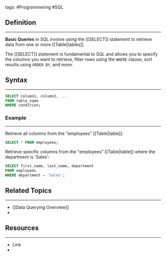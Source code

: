 tags: #Programmering #SQL

## Definition 
---
**Basic Queries** in SQL involve using the [[SELECT]] statement to retrieve data from one or more [[Table|tables]]. 

The [[SELECT]] statement is fundamental to SQL and allows you to specify the columns you want to retrieve, filter rows using the `WHERE` clause, sort results using `ORDER BY`, and more.
## Syntax
---
```sql
SELECT column1, column2, ...
FROM table_name
WHERE condition;
```
### Example
---
Retrieve all columns from the "employees" [[Table|table]]:
```sql
SELECT * FROM employees;
```

Retrieve specific columns from the "employees" [[Table|table]] where the department is 'Sales':
```sql
SELECT first_name, last_name, department
FROM employees
WHERE department = 'Sales';
```

## Related Topics
---
- [[Data Querying Overview]]
- 

## Resources
---
- Link
- 